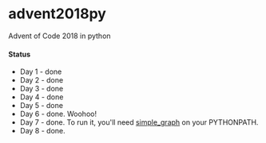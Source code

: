 # advent2018py
Advent of Code 2018 in python

#### Status

* Day 1 - done
* Day 2 - done
* Day 3 - done
* Day 4 - done
* Day 5 - done
* Day 6 - done. Woohoo!
* Day 7 - done. To run it, you'll need [simple_graph](https://github.com/bfollek/simple_graph) on your PYTHONPATH.
* Day 8 - done.
